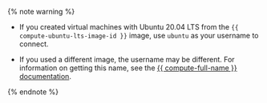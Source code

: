 {% note warning %}

* If you created virtual machines with Ubuntu 20.04 LTS from the `{{ compute-ubuntu-lts-image-id }}` image, use `ubuntu` as your username to connect.

* If you used a different image, the username may be different. For information on getting this name, see the [{{ compute-full-name }} documentation](../../../compute/concepts/vm-metadata.md#keys-processed-in-public-images).

{% endnote %}

